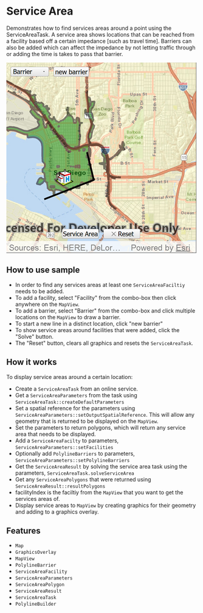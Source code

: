 # Service Area

Demonstrates how to find services areas around a point using the ServiceAreaTask.
A service area shows locations that can be reached from a facility based off a certain impedance [such as travel time].
Barriers can also be added which can affect the impedance by not letting traffic through or adding the time is takes to pass that barrier.

![](screenshot.png)

## How to use sample

- In order to find any services areas at least one `ServiceAreaFaciltiy` needs to be added.
- To add a facility, select "Facility" from the combo-box then click anywhere on the `MapView`.
- To add a barrier, select "Barrier" from the combo-box and click multiple locations on the `MapView` to draw a barrier.
- To start a new line in a distinct location, click "new barrier"
- To show service areas around facilities that were added, click the "Solve" button.
- The "Reset" button, clears all graphics and resets the `ServiceAreaTask`.

## How it works

To display service areas around a certain location:

- Create a `ServiceAreaTask` from an online service.
- Get a `ServiceAreaParameters` from the task using `ServiceAreaTask::createDefaultParameters`
- Set a spatial reference for the parameters using `ServiceAreaParameters::setOutputSpatialReference`. This will allow any geometry that is returned to be displayed on the `MapView`.
- Set the parameters to return polygons, which will return any service area that needs to be displayed.
- Add a `ServiceAreaFacilty` to parameters, `ServiceAreaParameters::setFacilities`
- Optionally add `PolylineBarriers` to parameters, `ServiceAreaParameters::setPolylineBarriers`
- Get the `ServiceAreaResult` by solving the service area task using the parameters, `ServiceAreaTask.solveServiceArea`
- Get any `ServiceAreaPolygons` that were returned using `ServiceAreaResult::resultPolygons`
- facilityIndex is the faciltiy from the `MapView` that you want to get the services areas of.
- Display service areas to `MapView` by creating graphics for their geometry and adding to a graphics overlay.

## Features

- `Map`
- `GraphicsOverlay`
- `MapView`
- `PolylineBarrier`
- `ServiceAreaFacility`
- `ServiceAreaParameters`
- `ServiceAreaPolygon`
- `ServiceAreaResult`
- `ServiceAreaTask`
- `PolylineBuilder`
